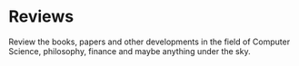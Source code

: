 # Reviews
Review the books, papers and other developments in the field of Computer Science, philosophy, finance and maybe anything under the sky.
